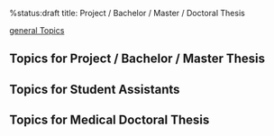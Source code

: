 %status:draft
title: Project / Bachelor / Master / Doctoral Thesis

[general Topics](thesis/2019-03-04_stud-Arbeiten.pdf)

## Topics for Project / Bachelor / Master Thesis


## Topics for Student Assistants

## Topics for Medical Doctoral Thesis


